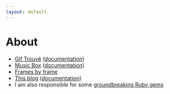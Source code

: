 ```yaml
---
layout: default
---
```


# About

- [Gif Trouvé](https://matyus.github.io/gif-trouve) ([documentation](https://github.com/matyus/gif-trouve))
- [Music Box](https://matyus.github.io/music-box) ([documentation](https://github.com/matyus/music-box))
- [Frames by frame](https://github.com/matyus/frames-by-frame)
- [This blog](/) ([documentation](https://github.com/matyus/matyus.github.io))
- I am also responsible for some [groundbreaking Ruby gems](https://rubygems.org/profiles/matyus)

